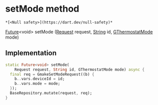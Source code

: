 


# setMode method




    *[<Null safety>](https://dart.dev/null-safety)*




[Future](https://api.flutter.dev/flutter/dart-async/Future-class.html)&lt;void> setMode
([Request](../../yonomi-sdk/Request-class.md) request, [String](https://api.flutter.dev/flutter/dart-core/String-class.html) id, [GThermostatMode](../../third_party_yonomi_graphql_schema_schema.docs.schema.gql/GThermostatMode-class.md) mode)








## Implementation

```dart
static Future<void> setMode(
    Request request, String id, GThermostatMode mode) async {
  final req = GmakeSetModeRequest((b) {
    b..vars.deviceId = id;
    b..vars.mode = mode;
  });
  BaseRepository.mutate(request, req);
}
```







